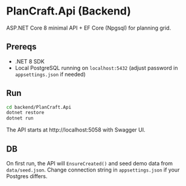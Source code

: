 # PlanCraft.Api (Backend)
ASP.NET Core 8 minimal API + EF Core (Npgsql) for planning grid.

## Prereqs
- .NET 8 SDK
- Local PostgreSQL running on `localhost:5432` (adjust password in `appsettings.json` if needed)

## Run
```bash
cd backend/PlanCraft.Api
dotnet restore
dotnet run
```
The API starts at http://localhost:5058 with Swagger UI.

## DB
On first run, the API will `EnsureCreated()` and seed demo data from `data/seed.json`.
Change connection string in `appsettings.json` if your Postgres differs.
